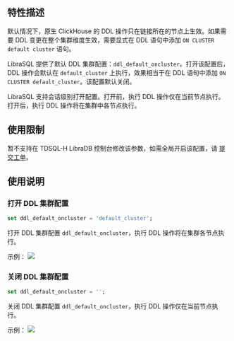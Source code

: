 ## 特性描述
默认情况下，原生 ClickHouse 的 DDL 操作只在链接所在的节点上生效。如果需要 DDL 变更在整个集群维度生效，需要显式在 DDL 语句中添加 `ON CLUSTER default cluster` 语句。

LibraSQL 提供了默认 DDL 集群配置：`ddl_default_oncluster`。打开该配置后，DDL 操作会默认在 `default_cluster` 上执行，效果相当于在 DDL 语句中添加 `ON CLUSTER default_cluster`。该配置默认关闭。 

LibraSQL 支持会话级别打开配置。打开前，执行 DDL 操作仅在当前节点执行。打开后，执行 DDL 操作将在集群中各节点执行。

## 使用限制
暂不支持在 TDSQL-H LibraDB 控制台修改该参数，如需全局开启该配置，请 [提交工单](https://console.cloud.tencent.com/workorder/category)。

## 使用说明
### 打开 DDL 集群配置
```sql
set ddl_default_oncluster = 'default_cluster';
```
打开 DDL 集群配置 `ddl_default_oncluster`，执行 DDL 操作将在集群各节点执行。

示例：
![](https://qcloudimg.tencent-cloud.cn/raw/7d681489e08d969a298f3e30e9be62c1.png)

### 关闭 DDL 集群配置
```sql
set ddl_default_oncluster = '';
```
关闭 DDL 集群配置 `ddl_default_oncluster`，执行 DDL 操作仅在当前节点执行。

示例：
![](https://qcloudimg.tencent-cloud.cn/raw/f0a785ee574df8cbec463a8a9b3df08d.png)

